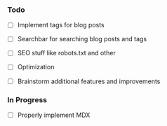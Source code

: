### Todo

- [ ] Implement tags for blog posts 
- [ ] Searchbar for searching blog posts and tags
- [ ] SEO stuff like robots.txt and other
- [ ] Optimization
- [ ] Brainstorm additional features and improvements


### In Progress

- [ ] Properly implement MDX


